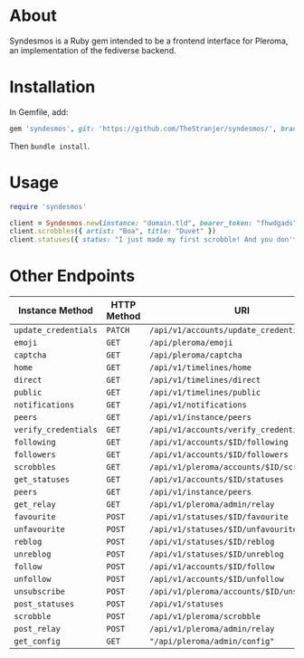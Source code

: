# About

Syndesmos is a Ruby gem intended to be a frontend interface for Pleroma, an implementation of the fediverse backend.

# Installation

In Gemfile, add:
```ruby
gem 'syndesmos', git: 'https://github.com/TheStranjer/syndesmos/', branch: 'akro'
```

Then `bundle install`.

# Usage

```ruby
require 'syndesmos'

client = Syndesmos.new(instance: "domain.tld", bearer_token: "fhwdgads")
client.scrobbles({ artist: "Boa", title: "Duvet" })
client.statuses({ status: "I just made my first scrobble! And you don't even understand..."})
```

# Other Endpoints

| Instance Method | HTTP Method | URI
| --------------- | ----------- | ---
`update_credentials` | `PATCH ` | `/api/v1/accounts/update_credentials`
`emoji             ` | `GET   ` | `/api/pleroma/emoji`
`captcha           ` | `GET   ` | `/api/pleroma/captcha`
`home              ` | `GET   ` | `/api/v1/timelines/home`
`direct            ` | `GET   ` | `/api/v1/timelines/direct`
`public            ` | `GET   ` | `/api/v1/timelines/public`
`notifications     ` | `GET   ` | `/api/v1/notifications`
`peers             ` | `GET   ` | `/api/v1/instance/peers`
`verify_credentials` | `GET   ` | `/api/v1/accounts/verify_credentials`
`following         ` | `GET   ` | `/api/v1/accounts/$ID/following`
`followers         ` | `GET   ` | `/api/v1/accounts/$ID/followers`
`scrobbles         ` | `GET   ` | `/api/v1/pleroma/accounts/$ID/scrobbles`
`get_statuses      ` | `GET   ` | `/api/v1/accounts/$ID/statuses`
`peers             ` | `GET   ` | `/api/v1/instance/peers`
`get_relay         ` | `GET   ` | `/api/v1/pleroma/admin/relay`
`favourite         ` | `POST  ` | `/api/v1/statuses/$ID/favourite`
`unfavourite       ` | `POST  ` | `/api/v1/statuses/$ID/unfavourite`
`reblog            ` | `POST  ` | `/api/v1/statuses/$ID/reblog`
`unreblog          ` | `POST  ` | `/api/v1/statuses/$ID/unreblog`
`follow            ` | `POST  ` | `/api/v1/accounts/$ID/follow`
`unfollow          ` | `POST  ` | `/api/v1/accounts/$ID/unfollow`
`unsubscribe       ` | `POST  ` | `/api/v1/pleroma/accounts/$ID/unsubscribe`
`post_statuses     ` | `POST  ` | `/api/v1/statuses`
`scrobble          ` | `POST  ` | `/api/v1/pleroma/scrobble`
`post_relay        ` | `POST  ` | `/api/v1/pleroma/admin/relay`
`get_config        ` | `GET   ` | `"/api/pleroma/admin/config"`

